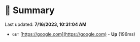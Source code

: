 # 📖 Summary
Last updated: **7/16/2023, 10:31:04 AM**

- `GET` [https://google.com](https://google.com) - **Up** (196ms)
